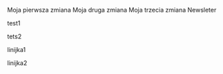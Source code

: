 Moja pierwsza zmiana
Moja druga zmiana
Moja trzecia zmiana
Newsleter

test1


tets2


linijka1

linijka2
